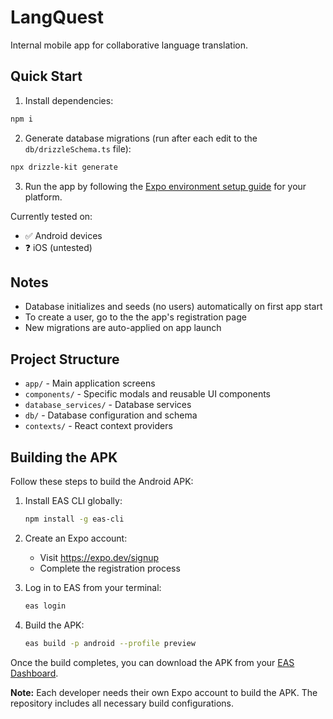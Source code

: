 # LangQuest

Internal mobile app for collaborative language translation.

## Quick Start

1. Install dependencies:

```bash
npm i
```

2. Generate database migrations (run after each edit to the `db/drizzleSchema.ts` file):

```bash
npx drizzle-kit generate
```

3. Run the app by following the [Expo environment setup guide](https://docs.expo.dev/get-started/set-up-your-environment/) for your platform.

Currently tested on:

- ✅ Android devices
- ❓ iOS (untested)

## Notes

- Database initializes and seeds (no users) automatically on first app start
- To create a user, go to the the app's registration page
- New migrations are auto-applied on app launch

## Project Structure

- `app/` - Main application screens
- `components/` - Specific modals and reusable UI components
- `database_services/` - Database services
- `db/` - Database configuration and schema
- `contexts/` - React context providers

## Building the APK

Follow these steps to build the Android APK:

1. Install EAS CLI globally:

   ```bash
   npm install -g eas-cli
   ```

2. Create an Expo account:

   - Visit https://expo.dev/signup
   - Complete the registration process

3. Log in to EAS from your terminal:

   ```bash
   eas login
   ```

4. Build the APK:
   ```bash
   eas build -p android --profile preview
   ```

Once the build completes, you can download the APK from your [EAS Dashboard](https://expo.dev).

**Note:** Each developer needs their own Expo account to build the APK. The repository includes all necessary build configurations.
